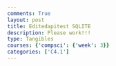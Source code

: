 ```yaml
---
comments: True
layout: post
title: Editedapitest SQLITE
description: Please work!!!
type: Tangibles
courses: {'compsci': {'week': 3}}
categories: ['C4.1']
---
```



<html lang="en">
<head>
    <meta charset="UTF-8">
    <meta name="viewport" content="width=device-width, initial-scale=1.0">
    <title>Recipe Manager</title>
    <style>
        #recipe-form, #delete-recipe {
            margin-bottom: 20px;
        }

        input[type="text"], textarea {
            width: 100%;
            margin-bottom: 10px;
        }

        button {
            padding: 5px 15px;
            font-size: 16px;
        }
    </style>
</head>
<body>

    <div id="recipe-form">
        <h2>Add Recipe</h2>
        <input type="text" id="title" placeholder="Title">
        <textarea id="ingredients" placeholder="Ingredients"></textarea>
        <textarea id="instructions" placeholder="Instructions"></textarea>
        <button onclick="addRecipe()">Submit</button>
    </div>

    <button onclick="viewRecipes()">View Recipes</button>

    <div id="recipe-list"></div>

    <div id="delete-recipe">
        <h2>Delete Recipe</h2>
        <input type="text" id="delete-id" placeholder="Recipe ID">
        <button onclick="deleteRecipe()">Delete</button>
    </div>

    <script>
        function addRecipe() {
            const title = document.getElementById('title').value;
            const ingredients = document.getElementById('ingredients').value;
            const instructions = document.getElementById('instructions').value;

            fetch('http://127.0.0.1:5000/recipes', {
                method: 'POST',
                headers: {
                    'Content-Type': 'application/json'
                },
                body: JSON.stringify({
                    title,
                    ingredients,
                    instructions
                })
            });
        }

        function viewRecipes() {
            fetch('http://127.0.0.1:5000/recipes')
                .then(response => response.json())
                .then(data => {
                    const list = document.getElementById('recipe-list');
                    list.innerHTML = "";
                    data.forEach(recipe => {
                        list.innerHTML += `<div>
                            <h3>${recipe.title} (ID: ${recipe.id})</h3>
                            <p>${recipe.ingredients}</p>
                            <p>${recipe.instructions}</p>
                        </div>`;
                    });
                });
        }

        function deleteRecipe() {
            const id = document.getElementById('delete-id').value;

            fetch(`http://127.0.0.1:5000/recipes/${id}`, {
                method: 'DELETE'
            }).then(() => viewRecipes());
        }
    </script>

</body>
</html>
